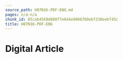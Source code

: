 ```yaml
---
source_path: H07N1K-PDF-ENG.md
pages: n/a-n/a
chunk_id: 85cab4568d600f7e644e9008760ebf330eebf45c
title: H07N1K-PDF-ENG
---
```

# Digital Article
